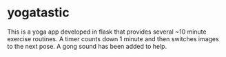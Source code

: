 # yogatastic
This is a yoga app developed in flask that provides several ~10 minute exercise routines.
A timer counts down 1 minute and then switches images to the next pose. A gong sound has been added to help. 
